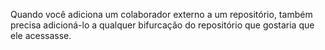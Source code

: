 Quando você adiciona um colaborador externo a um repositório, também precisa adicioná-lo a qualquer bifurcação do repositório que gostaria que ele acessasse.
